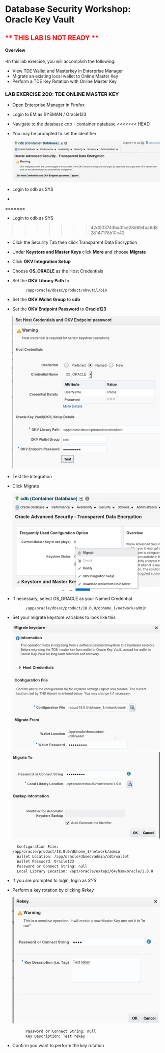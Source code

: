 # Database Security Workshop: Oracle Key Vault

## <font color="red"> ** THIS LAB IS NOT READY ** </font>

#### Overview

-In this lab exercise, you will accomplish the following:
 - View TDE Wallet and Masterkey in Enterprise Manager
 - Migrate an existing local wallet to Online Master Key
 - Perform a TDE Key Rotation with Online Master Key

### LAB EXERCISE 200: TDE ONLINE MASTER KEY

- Open Enterprise Manager in Firefox

- Login to EM as SYSMAN / Oracle123
- Navigate to the database cdb - container database
<<<<<<< HEAD
- You may be prompted to set the identifier

    ![](images/208.png)

- Login to cdb as SYS
- 
=======
- Login to cdb as SYS
>>>>>>> 42d003743ba0fce28d694ba6d828147178b10c42
- Click the Security Tab then click Transparent Data Encryption
- Under **Keystore and Master Keys** click **More** and choose **Migrate**
- Click **OKV Integration Setup**
- Choose **OS_ORACLE** as the Host Credentials
- Set the **OKV Library Path** to

            /app/oracle/dbsec/product/okvutil/bin
- Set the **OKV Wallet Group** to **cdb**
- Set the **OKV Endpoint Password** to **Oracle123**

   ![](images/210.png)


- Test the Integration

- Click Migrate

    ![](images/214.png)
    
- If necessary, select OS_ORACLE as your Named Credential

            /app/oracle/dbsec/product/18.0.0/dbhome_1/network/admin
            
- Set your migrate keystore variables to look like this

    ![](images/218.png)       
    ![](images/220.png)
    
        Configuration File: /app/oracle/product/18.0.0/dbhome_1/network/admin
        Wallet Location: /app/oracle/dbsec/admin/cdb/wallet
        Wallet Password: Oracle123
        Password or Connect String: null 
        Local Library Location: /opt/oracle/extapi/64/hsm/oracle/1.0.0
        
- If you are prompted to login, login as *SYS*

- Perform a key rotation by clicking *Rekey*

    ![](images/224.png)
    
            Password or Connect String: null
            Key Description: Test rekey
            
- Confirm you want to perform the key rotation


    
    

